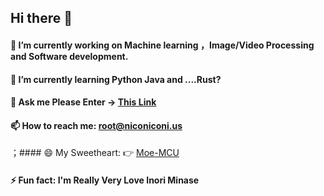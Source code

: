 ## Hi there 👋



#### 🔭 I’m currently working on Machine learning ，Image/Video Processing and Software development.
 
#### 🌱 I’m currently learning Python Java and ....Rust?
  
#### 💬 Ask me Please Enter → [This Link](https://blog.yazawaniko.com/index.php/white-1.html "This Link")
 
#### 📫 How to reach me: root@niconiconi.us

；#### 😄 My Sweetheart: 👉 [Moe-MCU](https://github.com/Moe-MCU "Moe-MCU") 

#### ⚡ Fun fact: I'm Really Very Love Inori Minase


